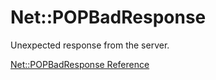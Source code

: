 # Net::POPBadResponse

Unexpected response from the server.

[Net::POPBadResponse Reference](https://ruby-doc.org/stdlib-2.5.0/libdoc/net/pop/rdoc/Net::POPBadResponse.html)